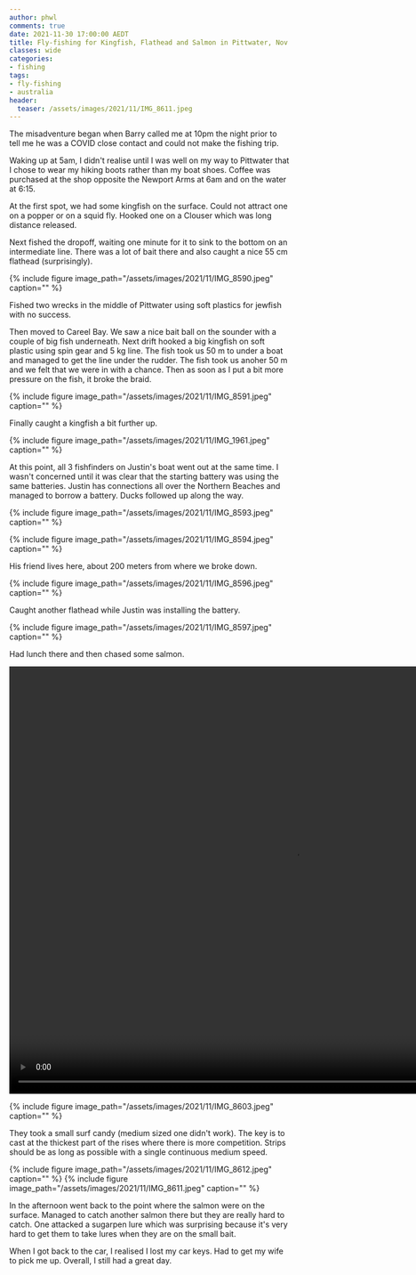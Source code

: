 ```yaml
---
author: phwl
comments: true
date: 2021-11-30 17:00:00 AEDT
title: Fly-fishing for Kingfish, Flathead and Salmon in Pittwater, Nov 2021
classes: wide
categories:
- fishing
tags:
- fly-fishing
- australia
header:
  teaser: /assets/images/2021/11/IMG_8611.jpeg
---
```


The misadventure began when Barry called me at 10pm the night prior to tell me he was a COVID close contact and could not make the fishing trip.

Waking up at 5am, I didn't realise until I was well on my way to Pittwater that I chose to wear my hiking boots rather than my boat shoes. Coffee was purchased at the shop opposite the Newport Arms at 6am and on the water at 6:15.

At the first spot, we had some kingfish on the surface. Could not attract one on a popper or on a squid fly. Hooked one on a Clouser which was long distance released.


Next fished the dropoff, waiting one minute for it to sink to the bottom on an intermediate line. There was a lot of bait there and also caught a nice 55 cm flathead (surprisingly). 

{% include figure image_path="/assets/images/2021/11/IMG_8590.jpeg" caption="" %}

Fished two wrecks in the middle of Pittwater using soft plastics for jewfish with no success.

Then moved to Careel Bay. We saw a nice bait ball on the sounder with a couple of big fish underneath. 
Next drift hooked a big kingfish on soft plastic using spin gear and 5 kg line. The fish took us 50 m to under a boat and managed to get the line under the rudder. The fish took us anoher 50 m and we felt that we were in with a chance. Then as soon as I put a bit more pressure on the fish, it broke the braid.

{% include figure image_path="/assets/images/2021/11/IMG_8591.jpeg" caption="" %}

Finally caught a kingfish a bit further up.

{% include figure image_path="/assets/images/2021/11/IMG_1961.jpeg" caption="" %}

At this point, all 3 fishfinders on Justin's boat went out at the same time. I wasn't concerned until it was clear that the starting battery was using the same batteries. Justin has connections all over the Northern Beaches and managed to borrow a battery. Ducks followed up along the way.

{% include figure image_path="/assets/images/2021/11/IMG_8593.jpeg" caption="" %}

{% include figure image_path="/assets/images/2021/11/IMG_8594.jpeg" caption="" %}

His friend lives here, about 200 meters from where we broke down.

{% include figure image_path="/assets/images/2021/11/IMG_8596.jpeg" caption="" %}

Caught another flathead while Justin was installing the battery.

{% include figure image_path="/assets/images/2021/11/IMG_8597.jpeg" caption="" %}

Had lunch there and then chased some salmon. 


<video width="1024" height="768" controls="controls">
  <source src="/assets/images/2021/11/IMG_8604.mp4" type="video/mp4">
</video>

{% include figure image_path="/assets/images/2021/11/IMG_8603.jpeg" caption="" %}

They took a small surf candy (medium sized one didn't work). The key is to cast at the thickest part of the rises where there is more competition. Strips should be as long as possible with a single continuous medium speed. 

{% include figure image_path="/assets/images/2021/11/IMG_8612.jpeg" caption="" %}
{% include figure image_path="/assets/images/2021/11/IMG_8611.jpeg" caption="" %}

In the afternoon went back to the point where the salmon were on the surface. Managed to catch another salmon there but they are really hard to catch. One attacked a sugarpen lure which was surprising because it's very hard to get them to take lures when they are on the small bait.

When I got back to the car, I realised I lost my car keys. Had to get my wife to pick me up. Overall, I still had a great day.
